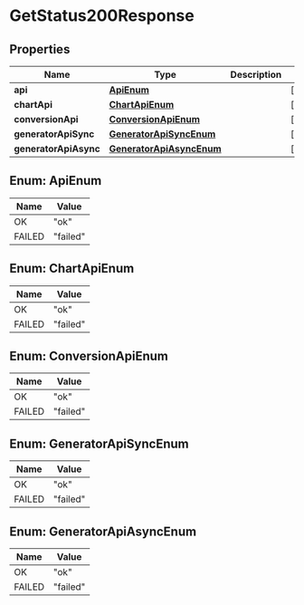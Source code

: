 

# GetStatus200Response


## Properties

| Name | Type | Description | Notes |
|------------ | ------------- | ------------- | -------------|
|**api** | [**ApiEnum**](#ApiEnum) |  |  [optional] |
|**chartApi** | [**ChartApiEnum**](#ChartApiEnum) |  |  [optional] |
|**conversionApi** | [**ConversionApiEnum**](#ConversionApiEnum) |  |  [optional] |
|**generatorApiSync** | [**GeneratorApiSyncEnum**](#GeneratorApiSyncEnum) |  |  [optional] |
|**generatorApiAsync** | [**GeneratorApiAsyncEnum**](#GeneratorApiAsyncEnum) |  |  [optional] |



## Enum: ApiEnum

| Name | Value |
|---- | -----|
| OK | &quot;ok&quot; |
| FAILED | &quot;failed&quot; |



## Enum: ChartApiEnum

| Name | Value |
|---- | -----|
| OK | &quot;ok&quot; |
| FAILED | &quot;failed&quot; |



## Enum: ConversionApiEnum

| Name | Value |
|---- | -----|
| OK | &quot;ok&quot; |
| FAILED | &quot;failed&quot; |



## Enum: GeneratorApiSyncEnum

| Name | Value |
|---- | -----|
| OK | &quot;ok&quot; |
| FAILED | &quot;failed&quot; |



## Enum: GeneratorApiAsyncEnum

| Name | Value |
|---- | -----|
| OK | &quot;ok&quot; |
| FAILED | &quot;failed&quot; |



